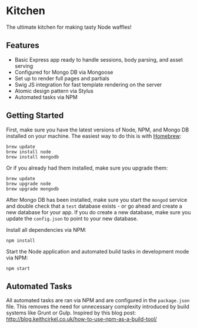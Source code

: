 Kitchen
=======

The ultimate kitchen for making tasty Node waffles!

## Features

* Basic Express app ready to handle sessions, body parsing, and asset serving
* Configured for Mongo DB via Mongoose
* Set up to render full pages and partials
* Swig JS integration for fast template rendering on the server
* Atomic design pattern via Stylus
* Automated tasks via NPM



## Getting Started

First, make sure you have the latest versions of Node, NPM, and Mongo DB installed on your machine. The easiest way to do this is with [Homebrew](http://brew.sh/):
```
brew update
brew install node
brew install mongodb
```

Or if you already had them installed, make sure you upgrade them:
```
brew update
brew upgrade node
brew upgrade mongodb
```

After Mongo DB has been installed, make sure you start the `mongod` service and double check that a `test` database exists - or go ahead and create a new database for your app. If you do create a new database, make sure you update the `config.json` to point to your new database.

Install all dependencies via NPM:
```
npm install
```

Start the Node application and automated build tasks in development mode via NPM:
```
npm start
```



## Automated Tasks

All automated tasks are ran via NPM and are configured in the `package.json` file. This removes the need for unnecessary complexity introduced by build systems like Grunt or Gulp. Inspired by this blog post: http://blog.keithcirkel.co.uk/how-to-use-npm-as-a-build-tool/
